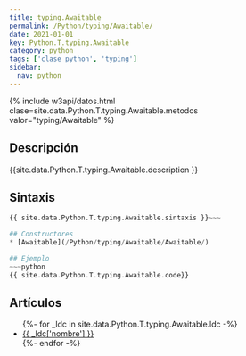 ```yaml
---
title: typing.Awaitable
permalink: /Python/typing/Awaitable/
date: 2021-01-01
key: Python.T.typing.Awaitable
category: python
tags: ['clase python', 'typing']
sidebar: 
  nav: python
---
```


{% include w3api/datos.html clase=site.data.Python.T.typing.Awaitable.metodos valor="typing/Awaitable" %}

## Descripción
{{site.data.Python.T.typing.Awaitable.description }}

## Sintaxis
~~~python
{{ site.data.Python.T.typing.Awaitable.sintaxis }}~~~

## Constructores
* [Awaitable](/Python/typing/Awaitable/Awaitable/)

## Ejemplo
~~~python
{{ site.data.Python.T.typing.Awaitable.code}}
~~~

## Artículos
<ul>
{%- for _ldc in site.data.Python.T.typing.Awaitable.ldc -%}
   <li>
       <a href="{{_ldc['url'] }}">{{ _ldc['nombre'] }}</a>
   </li>
{%- endfor -%}
</ul>
